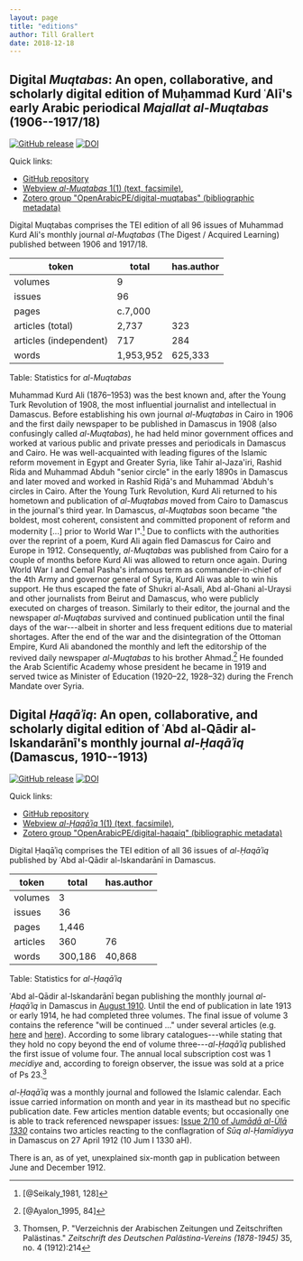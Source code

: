 ```yaml
---
layout: page
title: "editions"
author: Till Grallert
date: 2018-12-18
---
```


## Digital *Muqtabas*: An open, collaborative, and scholarly digital edition of Muḥammad Kurd ʿAlī's early Arabic periodical *Majallat al-Muqtabas* (1906--1917/18)

[![GitHub release](https://img.shields.io/github/release/tillgrallert/digital-muqtabas.svg)](https://github.com/tillgrallert/digital-muqtabas/releases)
[![DOI](https://zenodo.org/badge/45922152.svg)](https://zenodo.org/badge/latestdoi/45922152)

Quick links:

- [GitHub repository](https://github.com/tillgrallert/digital-muqtabas/)
- [Webview *al-Muqtabas* 1(1) (text, facsimile)](https://tillgrallert.github.io/digital-muqtabas/xml/oclc_4770057679-i_1.TEIP5.xml),
- [Zotero group "OpenArabicPE/digital-muqtabas" (bibliographic metadata)](https://www.zotero.org/groups/openarabicpe/items/collectionKey/8SINFUW9)

Digital Muqtabas comprises the TEI edition of all 96 issues of Muhammad Kurd Ali's monthly journal *al-Muqtabas* (The Digest / Acquired Learning) published between 1906 and 1917/18.

|         token          |   total   | has.author |
|------------------------|-----------|------------|
| volumes                | 9         |            |
| issues                 | 96        |            |
| pages                  | c.7,000   |            |
| articles (total)       | 2,737     | 323        |
| articles (independent) | 717       | 284        |
| words                  | 1,953,952 | 625,333    |

Table: Statistics for *al-Muqtabas*

Muhammad Kurd Ali (1876–1953) was the best known and, after the Young Turk Revolution of 1908, the most influential journalist and intellectual in Damascus. Before establishing his own journal *al-Muqtabas* in Cairo in 1906 and the first daily newspaper to be published in Damascus in 1908 (also confusingly called *al-Muqtabas*), he had held minor government offices and worked at various public and private presses and periodicals in Damascus and Cairo. He was well-acquainted with leading figures of the Islamic reform movement in Egypt and Greater Syria, like Tahir al-Jaza'iri, Rashid Rida and Muhammad Abduh "senior circle" in the early 1890s in Damascus and later moved and worked in Rashīd Riḍā's and Muhammad ʿAbduh's circles in Cairo. After the Young Turk Revolution, Kurd Ali returned to his hometown and publication of *al-Muqtabas* moved from Cairo to Damascus in the journal's third year. In Damascus, *al-Muqtabas* soon became "the boldest, most coherent, consistent and committed proponent of reform and modernity [...] prior to World War I".[^6] Due to conflicts with the authorities over the reprint of a poem, Kurd Ali again fled Damascus for Cairo and Europe in 1912. Consequently, *al-Muqtabas* was published from Cairo for a couple of months before Kurd Ali was allowed to return once again. During World War I and Cemal Pasha's infamous term as commander-in-chief of the 4th Army and governor general of Syria, Kurd Ali was able to win his support. He thus escaped the fate of Shukri al-Asali, Abd al-Ghani al-Uraysi and other journalists from Beirut and Damascus, who were publicly executed on charges of treason. Similarly to their editor, the journal and the newspaper *al-Muqtabas* survived and continued publication until the final days of the war---albeit in shorter and less frequent editions due to material shortages. After the end of the war and the disintegration of the Ottoman Empire, Kurd Ali abandoned the monthly and left the editorship of the revived daily newspaper *al-Muqtabas* to his brother Ahmad.[^7] He founded the Arab Scientific Academy whose president he became in 1919 and served twice as Minister of Education (1920–22, 1928–32) during the French Mandate over Syria.

[^6]: [@Seikaly_1981, 128]
[^7]: [@Ayalon_1995, 84]

## Digital *Ḥaqāʾiq*: An open, collaborative, and scholarly digital edition of ʿAbd al-Qādir al-Iskandarānī's monthly journal *al-Ḥaqāʾiq* (Damascus, 1910--1913)

[![GitHub release](https://img.shields.io/github/release/openarabicpe/digital-haqaiq.svg?maxAge=2592000)](https://github.com/openarabicpe/digital-haqaiq/releases)
[![DOI](https://zenodo.org/badge/52619834.svg)](https://zenodo.org/badge/latestdoi/52619834)

Quick links:

- [GitHub repository](https://github.com/openarabicpe/digital-haqaiq/)
- [Webview *al-Ḥaqāʾiq* 1(1) (text, facsimile)](https://openarabicpe.github.io/digital-haqaiq/xml/oclc_644997575-i_1.TEIP5.xml),
- [Zotero group "OpenArabicPE/digital-haqaiq" (bibliographic metadata)](https://www.zotero.org/groups/openarabicpe/items/collectionKey/8SINFUW9)

Digital Ḥaqāʾiq comprises the TEI edition of all 36 issues of *al-Ḥaqāʾiq* published by ʿAbd al-Qādir al-Iskandarānī in Damascus.

|  token   |  total  | has.author |
|----------|---------|------------|
| volumes  | 3       |            |
| issues   | 36      |            |
| pages    | 1,446   |            |
| articles | 360     | 76         |
| words    | 300,186 | 40,868     |

Table: Statistics for *al-Ḥaqāʾiq*

ʿAbd al-Qādir al-Iskandarānī began publishing the monthly journal *al-Ḥaqāʾiq* in Damascus in [August 1910](https://openarabicpe.github.io/digital-haqaiq/xml/oclc_644997575-i_1.TEIP5.xml). Until the end of publication in late 1913 or early 1914, he had completed three volumes. The final issue of volume 3 contains the reference "will be continued ..." under several articles (e.g. [here](https://openarabicpe.github.io/digital-haqaiq/xml/oclc_644997575-i_35.TEIP5.xml#div_9.d1e1511) and [here](https://openarabicpe.github.io/digital-haqaiq/xml/oclc_644997575-i_35.TEIP5.xml#div_10.d1e1618)). According to some library catalogues---while stating that they hold no copy beyond the end of volume three---*al-Ḥaqāʾiq* published the first issue of volume four. The annual local subscription cost was 1 *mecidiye* and, according to foreign observer, the issue was sold at a price of Ps 23.[^1]

[^1]: Thomsen, P. "Verzeichnis der Arabischen Zeitungen und Zeitschriften Palästinas." *Zeitschrift des Deutschen Palästina-Vereins (1878-1945)* 35, no. 4 (1912):214


*al-Ḥaqāʾiq* was a monthly journal and followed the Islamic calendar. Each issue carried information on month and year in its masthead but no specific publication date. Few articles mention datable events; but occasionally one is able to track referenced newspaper issues: [Issue 2/10 of *Jumādā al-Ūlā 1330*](https://openarabicpe.github.io/digital-haqaiq/xml/oclc_644997575-i_22.TEIP5.xml) contains two articles reacting to the conflagration of *Sūq al-Ḥamīdiyya* in Damascus on 27 April 1912 (10 Jum I 1330 aH).

There is an, as of yet, unexplained six-month gap in publication between June and December 1912.